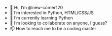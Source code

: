 - 👋 Hi, I’m @new-comer120
- 👀 I’m interested in Python, HTML/CSS/JS
- 🌱 I’m currently learning Python
- 💞️ I’m looking to collaborate on anyone, I guess?
- 📫 How to reach me to be a coding master

<!---
new-comer120/new-comer120 is a ✨ special ✨ repository because its `README.md` (this file) appears on your GitHub profile.
You can click the Preview link to take a look at your changes.
--->
